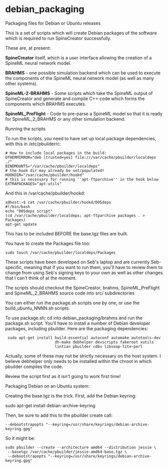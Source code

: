 # debian_packaging

Packaging files for Debian or Ubuntu releases

This is a set of scripts which will create Debian packages of the
software which is required to run SpineCreator successfully.

These are, at present:

**SpineCreator** itself, which is a user interface allowing the creation
of a SpineML neural network model.

**BRAHMS** - one possible simulation backend which can be used to execute
the components of the SpineML neural network model (as well as many
other systems).

**SpineML-2-BRAHMS** - Some scripts which take the SpineML output of
SpineCreator and generate and compile C++ code which forms the
components which BRAHMS executes.

**SpineML_PreFlight** - Code to pre-parse a SpineML model so that it is
ready for SpineML_2_BRAHMS or any other simulation backend.

Running the scripts

To run the scripts, you need to have set up local package dependencies, with this in /etc/pbuilderrc:

```
# How to include local packages in the build:
OTHERMIRROR="deb [trusted=yes] file:///var/cache/pbuilder/localdeps ./"
BINDMOUNTS="/var/cache/pbuilder/localdeps"
# the hook dir may already be set/populated!
HOOKDIR="/var/cache/pbuilder/hookd"
# this is necessary for running ''apt-ftparchive'' in the hook below
EXTRAPACKAGES="apt-utils"
```
And this in /var/cache/pbuilder/hookd:

```
s@host:~$ cat /var/cache/pbuilder/hookd/D05deps 
#!/bin/bash
echo "D05deps script"
(cd /var/cache/pbuilder/localdeps; apt-ftparchive packages . > Packages)
apt-get update
```

This has to be included BEFORE the base.tgz files are built.

You have to create the Packages file too:

```
sudo touch /var/cache/pbuilder/localdeps/Packages
```

These scripts have been developed on Seb's laptop and are currently
Seb-specific, meaning that if you want to run them, you'll have to
review them to change from using Seb's signing keys to your own as
well as other changes that I can't think of at the moment.

The scripts should checkout the SpineCreator, brahms,
SpineML_PreFlight and SpineML_2_BRAHMS source code into src/
subdirectories

You can either run the package.sh scripts one by one, or use the
build_ubuntu_NNNN.sh scripts.

To use package.sh; cd into debian_packaging/brahms and run the
package.sh script.  You'll have to install a number of Debian
developer packages, including pbuilder. Here are the packaging dependencies:

```
 sudo apt-get install build-essential autoconf automake autotools-dev
                      dh-make debhelper devscripts fakeroot xutils
                      lintian pbuilder cdbs libsoap-lite-perl
```

Actually, some of these may not be strictly necessary on the host
system. I believe debhelper only needs to be installed within the
chroot in which pbuilder compiles the code.

Review the script first as it isn't going to work first time!

Packaging Debian on an Ubuntu system:

Creating the base.tgz is the trick. First, add the Debian keyring:

sudo apt-get install debian-archive-keyring

Then, be sure to add this to the pbuilder create call:

```
--debootstrapopts "--keyring=/usr/share/keyrings/debian-archive-keyring.gpg"
```

So it might be:

```
sudo pbuilder --create --architecture amd64 --distribution jessie \
 --basetgz /var/cache/pbuilder/jessie-amd64-base.tgz \
 --debootstrapopts "--keyring=/usr/share/keyrings/debian-archive-keyring.gpg"
```
